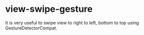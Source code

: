 # view-swipe-gesture
It is very useful to swipe view to right to left, bottom to top using GestureDetectorCompat. 
